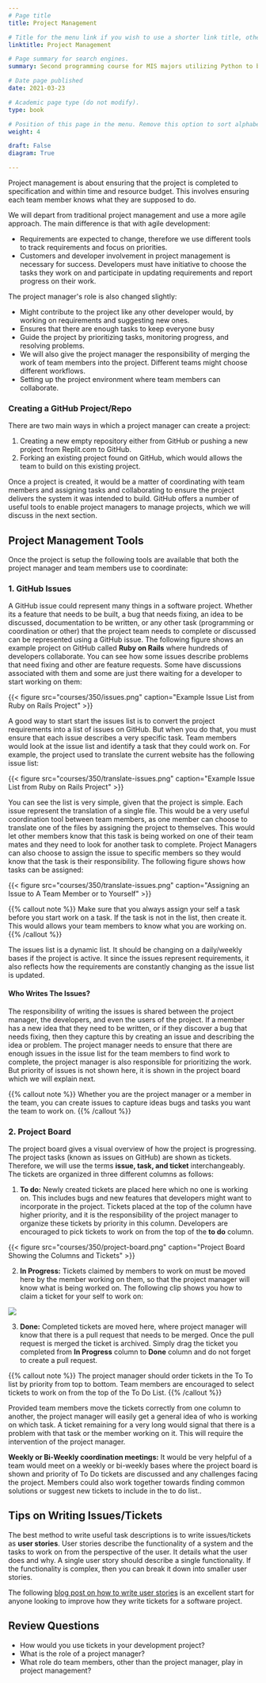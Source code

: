 ```yaml
---
# Page title
title: Project Management

# Title for the menu link if you wish to use a shorter link title, otherwise remove this option.
linktitle: Project Management

# Page summary for search engines.
summary: Second programming course for MIS majors utilizing Python to build data-driven business applications.

# Date page published
date: 2021-03-23

# Academic page type (do not modify).
type: book

# Position of this page in the menu. Remove this option to sort alphabetically.
weight: 4

draft: False
diagram: True

---
```


Project management is about ensuring that the project is completed to specification and within time and resource budget. This involves ensuring each team member knows what they are supposed to do.

We will depart from traditional project management and use a more agile approach. The main difference is that with agile development:
- Requirements are expected to change, therefore we use different tools to track requirements and focus on priorities.
- Customers and developer involvement in project management is necessary for success. Developers must have initiative to choose the tasks they work on and participate in updating requirements and report progress on their work. 

The project manager's role is also changed slightly:

- Might contribute to the project like any other developer would, by working on requirements and suggesting new ones.
- Ensures that there are enough tasks to keep everyone busy
- Guide the project by prioritizing tasks, monitoring progress, and resolving problems.
- We will also give the project manager the responsibility of merging the work of team members into the project. Different teams might choose different workflows.
- Setting up the project environment where team members can collaborate.

### Creating a GitHub Project/Repo

There are two main ways in which a project manager can create a project:

1. Creating a new empty repository either from GitHub or pushing a new project from Replit.com to GitHub.
2. Forking an existing project found on GitHub, which would allows the team to build on this existing project.

Once a project is created, it would be a matter of coordinating with team members and assigning tasks and collaborating to ensure the project delivers the system it was intended to build. GitHub offers a number of useful tools to enable project managers to manage projects, which we will discuss in the next section.

## Project Management Tools

Once the project is setup the following tools are available that both the project manager and team members use to coordinate:

### 1. GitHub Issues

A GitHub issue could represent many things in a software project. Whether its a feature that needs to be built, a bug that needs fixing, an idea to be discussed, documentation to be written, or any other task (programming or coordination or other) that the project team needs to complete or discussed can be represented using a GitHub issue. The following figure shows an example project on GitHub called **Ruby on Rails** where hundreds of developers collaborate. You can see how some issues describe problems that need fixing and other are feature requests. Some have discussions associated with them and some are just there waiting for a developer to start working on them:

{{< figure src="courses/350/issues.png" caption="Example Issue List from Ruby on Rails Project" >}}

A good way to start start the issues list is to convert the project requirements into a list of issues on GitHub. But when you do that, you must ensure that each issue describes a very specific task. Team members would look at the issue list and identify a task that they could work on. For example, the project used to translate the current website has the following issue list:

{{< figure src="courses/350/translate-issues.png" caption="Example Issue List from Ruby on Rails Project" >}}

You can see the list is very simple, given that the project is simple. Each issue represent the translation of a single file. This would be a very useful coordination tool between team members, as one member can choose to translate one of the files by assigning the project to themselves. This would let other members know that this task is being worked on one of their team mates and they need to look for another task to complete. Project Managers can also choose to assign the issue to specific members so they would know that the task is their responsibility. The following figure shows how tasks can be assigned:

{{< figure src="courses/350/translate-issues.png" caption="Assigning an Issue to A Team Member or to Yourself" >}}

{{% callout note %}}
Make sure that you always assign your self a task before you start work on a task. If the task is not in the list, then create it. This would allows your team members to know what you are working on.
{{% /callout %}}

The issues list is a dynamic list. It should be changing on a daily/weekly bases if the project is active. It since the issues represent requirements, it also reflects how the requirements are constantly changing as the issue list is updated.

#### Who Writes The Issues?

The responsibility of writing the issues is shared between the project manager, the developers, and even the users of the project. If a member has a new idea that they need to be written, or if they discover a bug that needs fixing, then they capture this by creating an issue and describing the idea or problem. The project manager needs to ensure that there are enough issues in the issue list for the team members to find work to complete, the project manager is also responsible for prioritizing the work. But priority of issues is not shown here, it is shown in the project board which we will explain next.

{{% callout note %}}
Whether you are the project manager or a member in the team, you can create issues to capture ideas bugs and tasks you want the team to work on. 
{{% /callout %}}

### 2. Project Board

The project board gives a visual overview of how the project is progressing. The project tasks (known as issues on GitHub) are shown as tickets. Therefore, we will use the terms **issue, task, and ticket** interchangeably. The tickets are organized in three different columns as follows:

1. **To do:** Newly created tickets are placed here which no one is working on. This includes bugs and new features that developers might want to incorporate in the project. Tickets placed at the top of the column have higher priority, and it is the responsibility of the project manager to organize these tickets by priority in this column. Developers are encouraged to pick tickets to work on from the top of the **to do** column.

{{< figure src="courses/350/project-board.png" caption="Project Board Showing the Columns and Tickets" >}}

2. **In Progress:** Tickets claimed by members to work on must be moved here by the member working on them, so that the project manager will know what is being worked on. The following clip shows you how to claim a ticket for your self to work on:

![](/gifs/claim-ticket.gif)


3. **Done:** Completed tickets are moved here, where project manager will know that there is a pull request that needs to be merged. Once the pull request is merged the ticket is archived. Simply drag the ticket you completed from **In Progress** column to **Done** column and do not forget to create a pull request.


{{% callout note %}}
The project manager should order tickets in the To To list by priority from top to bottom. Team members are encouraged to select tickets to work on from the top of the To Do List.
{{% /callout %}}

Provided team members move the tickets correctly from one column to another, the project manager will easily get a general idea of who is working on which task. A ticket remaining for a very long would signal that there is a problem with that task or the member working on it. This will require the intervention of the project manager.

**Weekly or Bi-Weekly coordination meetings:** It would be very helpful of a team would meet on a weekly or bi-weekly bases where the project board is shown and priority of To Do tickets are discussed and any challenges facing the project. Members could also work together towards finding common solutions or suggest new tickets to include in the to do list..

## Tips on Writing Issues/Tickets

The best method to write useful task descriptions is to write issues/tickets as **user stories**. User stories describe the functionality of a system and the tasks to work on from the perspective of the user. It details what the user does and why. A single user story should describe a single functionality. If the functionality is complex, then you can break it down into smaller user stories.

The following [blog post on how to write user stories](https://medium.com/innovation-machine/how-and-why-to-write-great-user-stories-f5a110668246) is an excellent start for anyone looking to improve how they write tickets for a software project.


## Review Questions

- How would you use tickets in your development project?
- What is the role of a project manager?
- What role do team members, other than the project manager, play in project management?